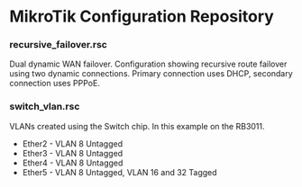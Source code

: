 # MikroTik Configuration Repository

### recursive_failover.rsc

Dual dynamic WAN failover.  Configuration showing recursive route failover using two dynamic connections.  Primary connection uses DHCP, secondary connection uses PPPoE.

### switch_vlan.rsc

VLANs created using the Switch chip.  In this example on the RB3011.

  * Ether2 - VLAN 8 Untagged
  * Ether3 - VLAN 8 Untagged
  * Ether4 - VLAN 8 Untagged
  * Ether5 - VLAN 8 Untagged, VLAN 16 and 32 Tagged